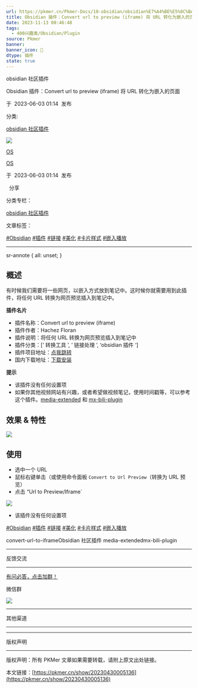 ```yaml
---
url: https://pkmer.cn/Pkmer-Docs/10-obsidian/obsidian%E7%A4%BE%E5%8C%BA%E6%8F%92%E4%BB%B6/convert-url-to-iframe/
title: Obsidian 插件：Convert url to preview (iframe) 将 URL 转化为嵌入的页面
date: 2023-11-13 00:46:48
tags:
  - 400兴趣类/Obsidian/Plugin
source: Pkmer
banner:
banner_icon: 🔖
dtype: 插件
state: true
---
```

obsidian 社区插件

Obsidian 插件：Convert url to preview (iframe) 将 URL 转化为嵌入的页面

于  2023-06-03 01:14  发布

分类:

[obsidian 社区插件](https://pkmer.cn/Pkmer-Docs/10-obsidian/obsidian%E7%A4%BE%E5%8C%BA%E6%8F%92%E4%BB%B6/obsidian%E7%A4%BE%E5%8C%BA%E6%8F%92%E4%BB%B6)

![](https://cdn.pkmer.cn/covers/juestchaos.jpeg!nomark)

[OS](https://pkmer.cn/authors/os)

[OS](https://pkmer.cn/authors/os)

于  2023-06-03 01:14  发布

  分享

分类专栏：

[obsidian 社区插件](https://pkmer.cn/Pkmer-Docs/10-obsidian/obsidian%E7%A4%BE%E5%8C%BA%E6%8F%92%E4%BB%B6/obsidian%E7%A4%BE%E5%8C%BA%E6%8F%92%E4%BB%B6)

文章标签：

[#Obsidian](https://pkmer.cn/tags/obsidian) [#插件](https://pkmer.cn/tags/%E6%8F%92%E4%BB%B6) [#链接](https://pkmer.cn/tags/%E9%93%BE%E6%8E%A5) [#美化](https://pkmer.cn/tags/%E7%BE%8E%E5%8C%96) [#卡片样式](https://pkmer.cn/tags/%E5%8D%A1%E7%89%87%E6%A0%B7%E5%BC%8F) [#嵌入播放](https://pkmer.cn/tags/%E5%B5%8C%E5%85%A5%E6%92%AD%E6%94%BE)

* * *

sr-annote { all: unset; }

## 概述

有时候我们需要将一些网页，以嵌入方式放到笔记中。这时候你就需要用到此插件，将任何 URL 转换为网页预览插入到笔记中。

**插件名片**

*   插件名称：Convert url to preview (iframe)
*   插件作者：Hachez Floran
*   插件说明：将任何 URL 转换为网页预览插入到笔记中
*   插件分类：[’ 转换工具 ’, ’ 链接处理 ’, ‘obsidian 插件 ‘]
*   插件项目地址：[点我跳转](https://github.com/FHachez/obsidian-convert-url-to-iframe)
*   国内下载地址：[下载安装](https://pkmer.cn/products/plugin/pluginMarket/?convert-url-to-iframe)

**提示**

*   该插件没有任何设置项
*   如果你其他视频网站有兴趣，或者希望做视频笔记，使用时间戳等，可以参考这个插件。[media-extended](https://pkmer.cn/Pkmer-Docsnded) 和 [mx-bili-plugin](https://pkmer.cn/Pkmer-Docsugin)

## 效果 & 特性

![](https://cdn.pkmer.cn/images/20230507122810.png!pkmer)

## 使用

*   选中一个 URL
*   鼠标右键单击（或使用命令面板 `Convert to Url Preview`（转换为 URL 预览）
*   点击 “Url to Preview/Iframe`

![](https://cdn.pkmer.cn/images/20230507122656.png!pkmer)

*   该插件没有任何设置项

[#Obsidian](https://pkmer.cn/tags/obsidian) [#插件](https://pkmer.cn/tags/%E6%8F%92%E4%BB%B6) [#链接](https://pkmer.cn/tags/%E9%93%BE%E6%8E%A5) [#美化](https://pkmer.cn/tags/%E7%BE%8E%E5%8C%96) [#卡片样式](https://pkmer.cn/tags/%E5%8D%A1%E7%89%87%E6%A0%B7%E5%BC%8F) [#嵌入播放](https://pkmer.cn/tags/%E5%B5%8C%E5%85%A5%E6%92%AD%E6%94%BE)

convert-url-to-iframeObsidian 社区插件 media-extendedmx-bili-plugin

* * *

反馈交流

* * *

[有问必答，点击加群！](http://qm.qq.com/cgi-bin/qm/qr?_wv=1027&k=9SQlwaHi_PlWLoQq9Vu6BnGRmfGbmSPz&authKey=knraTnnD8fKa17GO6Yz3z4GFem2Y2DmR9Ep5DiZE67CCDrYbNYer8AWkDIJJQmfW&noverify=0&group_code=825255377)

微信群

![](https://cdn.pkmer.cn/images/wechatqrcode.png!nomark)

* * *

其他渠道

* * *

* * *

版权声明

* * *

版权声明：所有 PKMer 文章如果需要转载，请附上原文出处链接。

本文链接：[https://pkmer.cn/show/20230430005136](https://pkmer.cn/show/20230430005136)